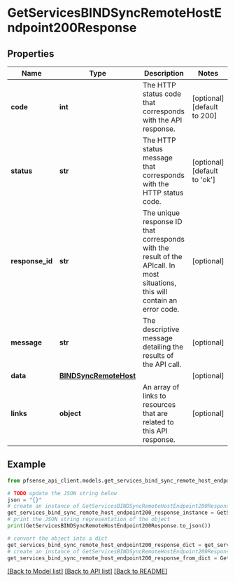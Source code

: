 # GetServicesBINDSyncRemoteHostEndpoint200Response


## Properties

Name | Type | Description | Notes
------------ | ------------- | ------------- | -------------
**code** | **int** | The HTTP status code that corresponds with the API response. | [optional] [default to 200]
**status** | **str** | The HTTP status message that corresponds with the HTTP status code. | [optional] [default to 'ok']
**response_id** | **str** | The unique response ID that corresponds with the result of the APIcall. In most situations, this will contain an error code. | [optional] 
**message** | **str** | The descriptive message detailing the results of the API call. | [optional] 
**data** | [**BINDSyncRemoteHost**](BINDSyncRemoteHost.md) |  | [optional] 
**links** | **object** | An array of links to resources that are related to this API response. | [optional] 

## Example

```python
from pfsense_api_client.models.get_services_bind_sync_remote_host_endpoint200_response import GetServicesBINDSyncRemoteHostEndpoint200Response

# TODO update the JSON string below
json = "{}"
# create an instance of GetServicesBINDSyncRemoteHostEndpoint200Response from a JSON string
get_services_bind_sync_remote_host_endpoint200_response_instance = GetServicesBINDSyncRemoteHostEndpoint200Response.from_json(json)
# print the JSON string representation of the object
print(GetServicesBINDSyncRemoteHostEndpoint200Response.to_json())

# convert the object into a dict
get_services_bind_sync_remote_host_endpoint200_response_dict = get_services_bind_sync_remote_host_endpoint200_response_instance.to_dict()
# create an instance of GetServicesBINDSyncRemoteHostEndpoint200Response from a dict
get_services_bind_sync_remote_host_endpoint200_response_from_dict = GetServicesBINDSyncRemoteHostEndpoint200Response.from_dict(get_services_bind_sync_remote_host_endpoint200_response_dict)
```
[[Back to Model list]](../README.md#documentation-for-models) [[Back to API list]](../README.md#documentation-for-api-endpoints) [[Back to README]](../README.md)


